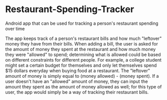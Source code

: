 # Restaurant-Spending-Tracker
Android app that can be used for tracking a person's restaurant spending over time

The app keeps track of a person's restaurant bills and how much "leftover" money they
have from their bills. When adding a bill, the user is asked for the amount of money
they spent at the restaurant and how much money they were "allowed" to spend; determining
what is allowed could be based on different constraints for different people. For example,
a college student might set a certain budget for themselves and only let themselves spend
$15 dollars everyday when buying food at a restaurant. The "leftover" amount of money is 
simply equal to (money allowed) - (money spent). If a user doesn't have an "allowed"
amount of money, they can input the amount they spent as the amount of money allowed as
well; for this type of user, the app would simply be a way of tracking their restaurant
bills.
